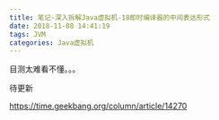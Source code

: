 ```yaml
---
title: 笔记-深入拆解Java虚拟机-18即时编译器的中间表达形式
date: 2018-11-08 14:41:19
tags: JVM
categories: Java虚拟机
---
```


目测太难看不懂。。。

待更新

https://time.geekbang.org/column/article/14270